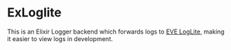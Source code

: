 # ExLoglite

This is an Elixir Logger backend which forwards logs to [EVE LogLite](https://github.com/ccpgames/EveLogLite), making it easier to view logs in development.
